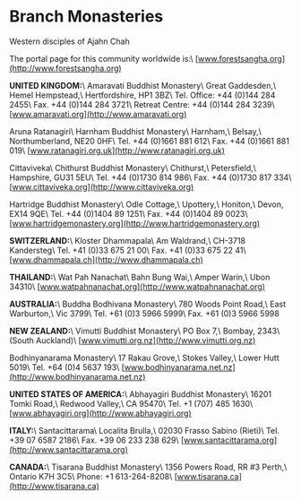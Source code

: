 
Branch Monasteries
==================

Western disciples of Ajahn Chah

The portal page for this community worldwide is:\\
[www.forestsangha.org](http://www.forestsangha.org)

**UNITED KINGDOM:**\\
Amaravati Buddhist Monastery\\
Great Gaddesden,\\
Hemel Hempstead,\\
Hertfordshire, HP1 3BZ\\
Tel. Office: +44 (0)144 284 2455\\
Fax. +44 (0)144 284 3721\\
Retreat Centre: +44 (0)144 284 3239\\
[www.amaravati.org](http://www.amaravati.org)

Aruna Ratanagiri\\
Harnham Buddhist Monastery\\
Harnham,\\
Belsay,\\
Northumberland, NE20 0HF\\
Tel. +44 (0)1661 881 612\\
Fax. +44 (0)1661 881 019\\
[www.ratanagiri.org.uk](http://www.ratanagiri.org.uk)

Cittaviveka\\
Chithurst Buddhist Monastery\\
Chithurst,\\
Petersfield,\\
Hampshire, GU31 5EU\\
Tel. +44 (0)1730 814 986\\
Fax. +44 (0)1730 817 334\\
[www.cittaviveka.org](http://www.cittaviveka.org)

Hartridge Buddhist Monastery\\
Odle Cottage,\\
Upottery,\\
Honiton,\\
Devon, EX14 9QE\\
Tel. +44 (0)1404 89 1251\\
Fax. +44 (0)1404 89 0023\\
[www.hartridgemonastery.org](http://www.hartridgemonastery.org)

**SWITZERLAND:**\\
Kloster Dhammapala\\
Am Waldrand,\\
CH-3718 Kandersteg\\
Tel. +41 (0)33 675 21 00\\
Fax. +41 (0)33 675 22 41\\
[www.dhammapala.ch](http://www.dhammapala.ch)

**THAILAND:**\\
Wat Pah Nanachat\\
Bahn Bung Wai,\\
Amper Warin,\\
Ubon 34310\\
[www.watpahnanachat.org](http://www.watpahnanachat.org)

**AUSTRALIA:**\\
Buddha Bodhivana Monastery\\
780 Woods Point Road,\\
East Warburton,\\
Vic 3799\\
Tel. +61 (0)3 5966 5999\\
Fax. +61 (0)3 5966 5998

**NEW ZEALAND:**\\
Vimutti Buddhist Monastery\\
PO Box 7,\\
Bombay, 2343\\
(South Auckland)\\
[www.vimutti.org.nz](http://www.vimutti.org.nz)

Bodhinyanarama Monastery\\
17 Rakau Grove,\\
Stokes Valley,\\
Lower Hutt 5019\\
Tel. +64 (0)4 5637 193\\
[www.bodhinyanarama.net.nz](http://www.bodhinyanarama.net.nz)

**UNITED STATES OF AMERICA:**\\
Abhayagiri Buddhist Monastery\\
16201 Tomki Road,\\
Redwood Valley,\\
CA 95470\\
Tel. +1 (707) 485 1630\\
[www.abhayagiri.org](http://www.abhayagiri.org)

**ITALY:**\\
Santacittarama\\
Localita Brulla,\\
02030 Frasso Sabino (Rieti)\\
Tel. +39 07 6587 2186\\
Fax. +39 06 233 238 629\\
[www.santacittarama.org](http://www.santacittarama.org)

**CANADA:**\\
Tisarana Buddhist Monastery\\
1356 Powers Road, RR \#3 Perth,\\
Ontario K7H 3C5\\
Phone: +1 613-264-8208\\
[www.tisarana.ca](http://www.tisarana.ca)

